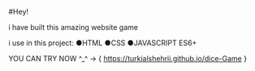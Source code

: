 #Hey!


i have built this amazing website game

i use in this project:
●HTML
●CSS
●JAVASCRIPT ES6+

YOU CAN TRY NOW ^_^ -> {  https://turkialshehrii.github.io/dice-Game }
